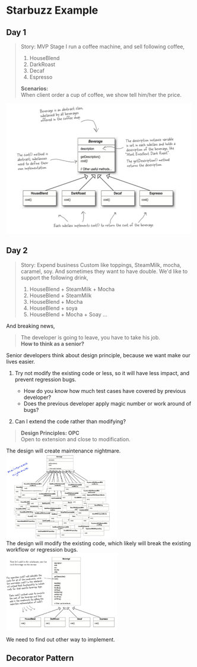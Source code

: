# Starbuzz Example

## Day 1
> Story:  MVP Stage
> I run a coffee machine, and sell following coffee,
> 1. HouseBlend
> 2. DarkRoast
> 3. Decaf
> 4. Espresso
> 
> __Scenarios:__   
> When client order a cup of coffee, we show tell him/her the price. 

<img src="./images/1.png" width="500">

## Day 2
> Story:  Expend business
> Custom like toppings, SteamMilk, mocha, caramel, soy. And sometimes they want to have double. 
> We'd like to support the following drink,
> 1. HouseBlend + SteamMilk + Mocha
> 2. HouseBlend + SteamMilk
> 3. HouseBlend + Mocha
> 4. HouseBlend + soya
> 5. HouseBlend + Mocha + Soay
> ...

And breaking news,

> The developer is going to leave, you have to take his job.     
> __How to think as a senior?__

Senior developers think about design principle, because we want make our lives easier.      
1. Try not modify the existing code or less, so it will have less impact, and prevent regression bugs. 
   * How do you know how much test cases have covered by previous developer? 
   * Does the previous developer apply magic number or work around of bugs? 

2. Can I extend the code rather than modifying? 

>__Design Principles: OPC__     
> Open to extension and close to modification.

The design will create maintenance nightmare. 
<img src="./images/2.png" width="300">       
The design will modify the existing code, which likely will break the existing workflow or regression bugs.       
<img src="./images/3.png" width="300">

We need to find out other way to implement. 


## Decorator Pattern

